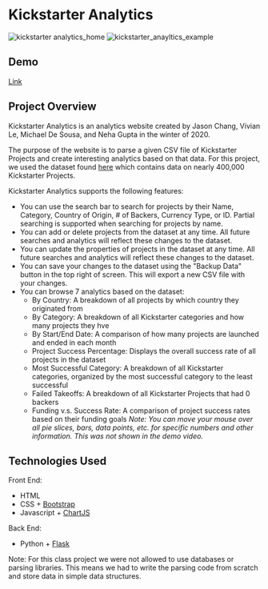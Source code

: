 # Kickstarter Analytics

![kickstarter analytics_home](https://user-images.githubusercontent.com/22509729/119893722-8fdd3700-bef0-11eb-9428-8ff286449e06.png)
![kickstarter_anayltics_example](https://user-images.githubusercontent.com/22509729/119899662-42fd5e80-bef8-11eb-9585-2906220d6fc9.png)


## Demo
[Link](https://www.youtube.com/watch?v=sDqwZvFt7VE)

## Project Overview
Kickstarter Analytics is an analytics website created by Jason Chang, Vivian Le, Michael De Sousa, and Neha Gupta in the winter of 2020. 

The purpose of the website is to parse a given CSV file of Kickstarter Projects and create interesting analytics based on that data. For this project, we used the dataset found [here](https://www.kaggle.com/kemical/kickstarter-projects) which contains data on nearly 400,000 Kickstarter Projects. 

Kickstarter Analytics supports the following features:
- You can use the search bar to search for projects by their Name, Category, Country of Origin, # of Backers, Currency Type, or ID. Partial searching is supported when searching for projects by name.
- You can add or delete projects from the dataset at any time. All future searches and analytics will reflect these changes to the dataset.
- You can update the properties of projects in the dataset at any time. All future searches and analytics will reflect these changes to the dataset.
- You can save your changes to the dataset using the "Backup Data" button in the top right of screen. This will export a new CSV file with your changes.
- You can browse 7 analytics based on the dataset:
   - By Country: A breakdown of all projects by which country they originated from
   - By Category: A breakdown of all Kickstarter categories and how many projects they hve
   - By Start/End Date: A comparison of how many projects are launched and ended in each month
   - Project Success Percentage: Displays the overall success rate of all projects in the dataset
   - Most Successful Category: A breakdown of all Kickstarter categories, organized by the most successful category to the least successful
   - Failed Takeoffs: A breakdown of all Kickstarter Projects that had 0 backers
   - Funding v.s. Success Rate: A comparison of project success rates based on their funding goals
   *Note: You can move your mouse over all pie slices, bars, data points, etc. for specific numbers and other information. This was not shown in the demo video.*

## Technologies Used

Front End:
- HTML
- CSS + [Bootstrap](https://getbootstrap.com/)
- Javascript + [ChartJS](https://www.chartjs.org/)

Back End:
- Python  + [Flask](https://flask.palletsprojects.com/en/2.0.x/)

Note: For this class project we were not allowed to use databases or parsing libraries. This means we had to write the parsing code from scratch and store data in simple data structures.  
